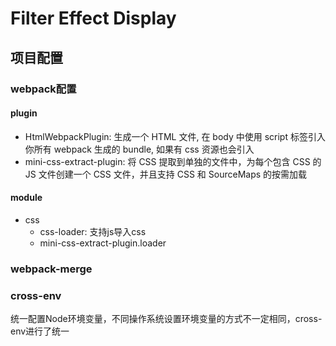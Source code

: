 # Filter Effect Display

## 项目配置

### webpack配置

#### plugin

- HtmlWebpackPlugin: 生成一个 HTML 文件, 在 body 中使用 script 标签引入你所有 webpack 生成的 bundle, 如果有 css 资源也会引入
- mini-css-extract-plugin: 将 CSS 提取到单独的文件中，为每个包含 CSS 的 JS 文件创建一个 CSS 文件，并且支持 CSS 和 SourceMaps 的按需加载

#### module

- css
  - css-loader: 支持js导入css
  - mini-css-extract-plugin.loader


### webpack-merge

### cross-env

统一配置Node环境变量，不同操作系统设置环境变量的方式不一定相同，cross-env进行了统一

